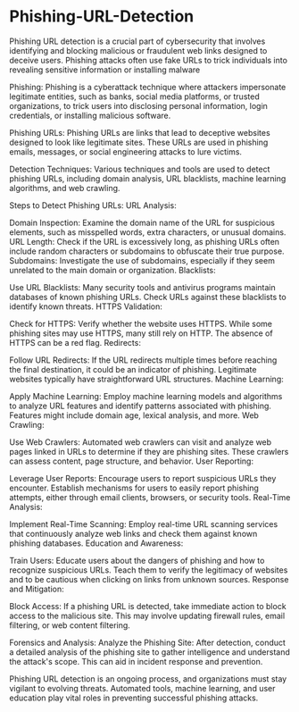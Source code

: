 # Phishing-URL-Detection

Phishing URL detection is a crucial part of cybersecurity that involves identifying and blocking malicious or fraudulent web links designed to deceive users. Phishing attacks often use fake URLs to trick individuals into revealing sensitive information or installing malware

Phishing: Phishing is a cyberattack technique where attackers impersonate legitimate entities, such as banks, social media platforms, or trusted organizations, to trick users into disclosing personal information, login credentials, or installing malicious software.

Phishing URLs: Phishing URLs are links that lead to deceptive websites designed to look like legitimate sites. These URLs are used in phishing emails, messages, or social engineering attacks to lure victims.

Detection Techniques: Various techniques and tools are used to detect phishing URLs, including domain analysis, URL blacklists, machine learning algorithms, and web crawling.



Steps to Detect Phishing URLs:
URL Analysis:

Domain Inspection: Examine the domain name of the URL for suspicious elements, such as misspelled words, extra characters, or unusual domains.
URL Length: Check if the URL is excessively long, as phishing URLs often include random characters or subdomains to obfuscate their true purpose.
Subdomains: Investigate the use of subdomains, especially if they seem unrelated to the main domain or organization.
Blacklists:

Use URL Blacklists: Many security tools and antivirus programs maintain databases of known phishing URLs. Check URLs against these blacklists to identify known threats.
HTTPS Validation:

Check for HTTPS: Verify whether the website uses HTTPS. While some phishing sites may use HTTPS, many still rely on HTTP. The absence of HTTPS can be a red flag.
Redirects:

Follow URL Redirects: If the URL redirects multiple times before reaching the final destination, it could be an indicator of phishing. Legitimate websites typically have straightforward URL structures.
Machine Learning:

Apply Machine Learning: Employ machine learning models and algorithms to analyze URL features and identify patterns associated with phishing. Features might include domain age, lexical analysis, and more.
Web Crawling:

Use Web Crawlers: Automated web crawlers can visit and analyze web pages linked in URLs to determine if they are phishing sites. These crawlers can assess content, page structure, and behavior.
User Reporting:

Leverage User Reports: Encourage users to report suspicious URLs they encounter. Establish mechanisms for users to easily report phishing attempts, either through email clients, browsers, or security tools.
Real-Time Analysis:

Implement Real-Time Scanning: Employ real-time URL scanning services that continuously analyze web links and check them against known phishing databases.
Education and Awareness:

Train Users: Educate users about the dangers of phishing and how to recognize suspicious URLs. Teach them to verify the legitimacy of websites and to be cautious when clicking on links from unknown sources.
Response and Mitigation:

Block Access: If a phishing URL is detected, take immediate action to block access to the malicious site. This may involve updating firewall rules, email filtering, or web content filtering.

Forensics and Analysis: Analyze the Phishing Site: After detection, conduct a detailed analysis of the phishing site to gather intelligence and understand the attack's scope. This can aid in incident response and prevention.



Phishing URL detection is an ongoing process, and organizations must stay vigilant to evolving threats. Automated tools, machine learning, and user education play vital roles in preventing successful phishing attacks.
